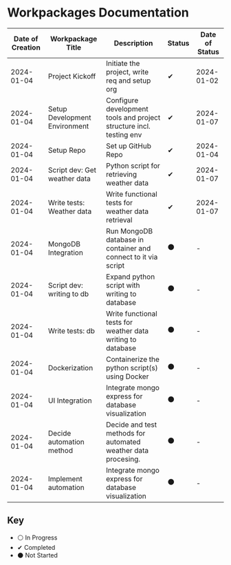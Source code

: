 # Workpackages Documentation

| Date of Creation | Workpackage Title             | Description                                                         | Status | Date of Status |
|------------------|-------------------------------|---------------------------------------------------------------------|--------|----------------|
| 2024-01-04       | Project Kickoff               | Initiate the project, write req and setup org                       | ✔      | 2024-01-02     |
| 2024-01-04       | Setup Development Environment | Configure development tools and project structure incl. testing env | ✔      | 2024-01-07     |
| 2024-01-04       | Setup Repo                    | Set up GitHub Repo                                                  | ✔      | 2024-01-04     |
| 2024-01-04       | Script dev: Get weather data  | Python script for retrieving weather data                           | ✔      | 2024-01-07     |
| 2024-01-04       | Write tests: Weather data     | Write functional tests for weather data retrieval                   | ✔      | 2024-01-07     |
| 2024-01-04       | MongoDB Integration           | Run MongoDB database in container and connect to it via script      | ⚫      | -              |
| 2024-01-04       | Script dev: writing to db     | Expand python script with writing to database                       | ⚫      | -              |
| 2024-01-04       | Write tests: db               | Write functional tests for weather data writing to database         | ⚫      | -              |
| 2024-01-04       | Dockerization                 | Containerize the python script(s) using Docker                      | ⚫      | -              |
| 2024-01-04       | UI Integration                | Integrate mongo express for database visualization                  | ⚫      | -              |
| 2024-01-04       | Decide automation method      | Decide and test methods for automated weather data procesing.       | ⚫      | -              |
| 2024-01-04       | Implement automation          | Integrate mongo express for database visualization                  | ⚫      | -              |

## Key

- ⚪ In Progress
- ✔ Completed
- ⚫ Not Started
